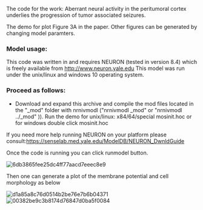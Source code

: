 The code for the work: 
Aberrant neural activity in the peritumoral cortex underlies the progression of tumor associated seizures. 


The demo for plot Figure 3A in the paper. Other figures can be generated by changing model paramters.

### Model usage:
This code was written in and requires NEURON (tested in version 8.4) which is freely available from http://www.neuron.yale.edu This model was run under the unix/linux and windows 10 operating system.

### Proceed as follows:
- Download and expand this archive and compile the mod files located in the "_mod" folder with nrnivmodl ("nrnivmodl _mod" or "nrnivmodl ../_mod" )). Run the demo for unix/linux: x84/64/special mosinit.hoc
or for windows double click mosinit.hoc

If you need more help running NEURON on your platform please consult:https://senselab.med.yale.edu/ModelDB/NEURON_DwnldGuide

Once the code is running you can click  runmodel button.

![6db3865fee25dc4ff77aacd7eeec8e9](https://github.com/user-attachments/assets/7f612154-4395-4bd7-b903-a9c6276e067a)

Then one can generate a plot of the membrane potential and cell morphology as below

![d1a85a8c76d0514b2be76e7b6b04371](https://github.com/user-attachments/assets/c4273e67-7605-47a9-b3f3-819709409de9)
![00382be9c3b8174d76847d0ba5f0084](https://github.com/user-attachments/assets/92297f62-1d72-475a-904e-ca7d8f68ce71)

